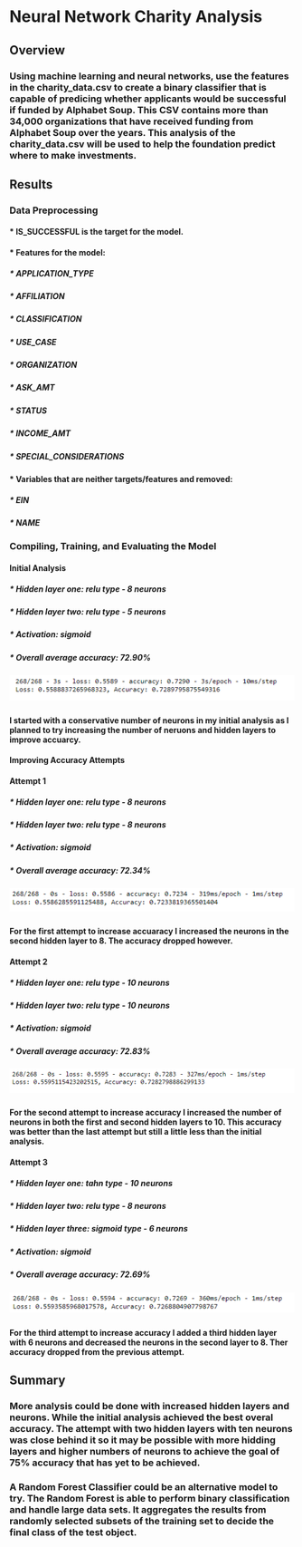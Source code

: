 # Neural Network Charity Analysis

## Overview
### Using machine learning and neural networks, use the features in the charity_data.csv to create a binary classifier that is capable of predicing whether applicants would be successful if funded by Alphabet Soup. This CSV contains more than 34,000 organizations that have received funding from Alphabet Soup over the years. This analysis of the charity_data.csv will be used to help the foundation predict where to make investments.

## Results

### Data Preprocessing

#### * IS_SUCCESSFUL is the target for the model.

#### * Features for the model:
##### * APPLICATION_TYPE
##### * AFFILIATION
##### * CLASSIFICATION
##### * USE_CASE
##### * ORGANIZATION
##### * ASK_AMT
##### * STATUS
##### * INCOME_AMT
##### * SPECIAL_CONSIDERATIONS

#### * Variables that are neither targets/features and removed:
##### * EIN
##### * NAME

### Compiling, Training, and Evaluating the Model

#### Initial Analysis
##### * Hidden layer one: relu type - 8 neurons
##### * Hidden layer two: relu type - 5 neurons
##### * Activation: sigmoid
##### * Overall average accuracy: 72.90%
##### ![image](https://github.com/slafton/Neural_Network_Charity_Analysis/blob/main/images/First.png)
#### I started with a conservative number of neurons in my initial analysis as I planned to try increasing the number of neruons and hidden layers to improve accuarcy.

#### Improving Accuracy Attempts

#### Attempt 1
##### * Hidden layer one: relu type - 8 neurons
##### * Hidden layer two: relu type - 8 neurons
##### * Activation: sigmoid
##### * Overall average accuracy: 72.34%
##### ![image](https://github.com/slafton/Neural_Network_Charity_Analysis/blob/main/images/Second.png)
#### For the first attempt to increase accuaracy I increased the neurons in the second hidden layer to 8. The accuracy dropped however. 

#### Attempt 2
##### * Hidden layer one: relu type - 10 neurons
##### * Hidden layer two: relu type - 10 neurons
##### * Activation: sigmoid
##### * Overall average accuracy: 72.83%
##### ![image](https://github.com/slafton/Neural_Network_Charity_Analysis/blob/main/images/Third.png)
#### For the second attempt to increase accuracy I increased the number of neurons in both the first and second hidden layers to 10. This accuracy was better than the last attempt but still a little less than the initial analysis. 

#### Attempt 3
##### * Hidden layer one: tahn type - 10 neurons
##### * Hidden layer two: relu type - 8 neurons
##### * Hidden layer three: sigmoid type - 6 neurons
##### * Activation: sigmoid
##### * Overall average accuracy: 72.69%
##### ![image](https://github.com/slafton/Neural_Network_Charity_Analysis/blob/main/images/Fourth.png)
#### For the third attempt to increase accuracy I added a third hidden layer with 6 neurons and decreased the neurons in the second layer to 8. Ther accuracy dropped from the previous attempt.

## Summary
### More analysis could be done with increased hidden layers and neurons. While the initial analysis achieved the best overal accuracy. The attempt with two hidden layers with ten neurons was close behind it so it may be possible with more hidding layers and higher numbers of neurons to achieve the goal of 75% accuracy that has yet to be achieved.

### A Random Forest Classifier could be an alternative model to try. The Random Forest is able to perform binary classification and handle large data sets. It aggregates the results from randomly selected subsets of the training set to decide the final class of the test object. 
